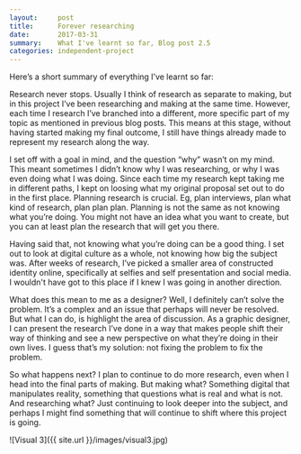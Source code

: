 ```yaml
---
layout:     post
title:      Forever researching
date:       2017-03-31
summary:    What I've learnt so far, Blog post 2.5
categories: independent-project
---
```


Here’s a short summary of everything I’ve learnt so far:

Research never stops. Usually I think of research as separate to making, but in this project I’ve been researching and making at the same time. However, each time I research I’ve branched into a different, more specific part of my topic as mentioned in previous blog posts. This means at this stage, without having started making my final outcome, I still have things already made to represent my research along the way.

I set off with a goal in mind, and the question “why” wasn’t on my mind. This meant sometimes I didn’t know why I was researching, or why I was even doing what I was doing. Since each time my research kept taking me in different paths, I kept on loosing what my original proposal set out to do in the first place. Planning research is crucial. Eg, plan interviews, plan what kind of research, plan plan plan. Planning is not the same as not knowing what you’re doing. You might not have an idea what you want to create, but you can at least plan the research that will get you there.

Having said that, not knowing what you’re doing can be a good thing. I set out to look at digital culture as a whole, not knowing how big the subject was. After weeks of research, I’ve picked a smaller area of constructed identity online, specifically at selfies and self presentation and social media. I wouldn't have got to this place if I knew I was going in another direction.

What does this mean to me as a designer? Well, I definitely can’t solve the problem. It’s a complex and an issue that perhaps will never be resolved. But what I can do, is highlight the area of discussion. As a graphic designer, I can present the research I’ve done in a way that makes people shift their way of thinking and see a new perspective on what they’re doing in their own lives. I guess that’s my solution: not fixing the problem to fix the problem.

So what happens next? I plan to continue to do more research, even when I head into the final parts of making. But making what? Something digital that manipulates reality, something that questions what is real and what is not.   And researching what? Just continuing to look deeper into the subject, and perhaps I might find something that will continue to shift where this project is going.

![Visual 3]({{ site.url }}/images/visual3.jpg)
